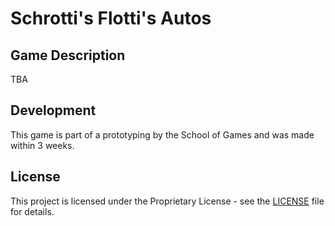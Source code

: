 # Schrotti's Flotti's Autos

## Game Description
TBA

## Development
This game is part of a prototyping by the School of Games and was made within 3 weeks.


## License
This project is licensed under the Proprietary License - see the [LICENSE](LICENSE.txt) file for details.
